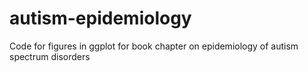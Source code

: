 # autism-epidemiology
Code for figures in ggplot for book chapter on epidemiology of autism spectrum disorders

